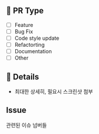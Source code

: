 ## 🙋 PR Type
- [ ] Feature
- [ ] Bug Fix
- [ ] Code style update
- [ ] Refactorting
- [ ] Documentation
- [ ] Other

## 📝 Details
- 최대한 상세히, 필요시 스크린샷 첨부

## Issue
관련된 이슈 넘버들
